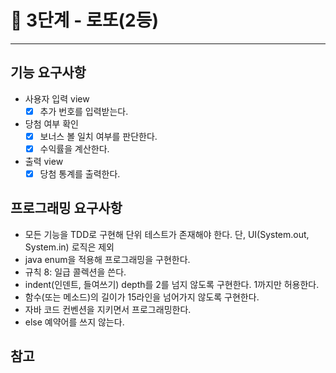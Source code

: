 # 🚀 3단계 - 로또(2등)
------------

## 기능 요구사항

* 사용자 입력 view
    * [x] 추가 번호를 입력받는다.

* 당첨 여부 확인
    * [x] 보너스 볼 일치 여부를 판단한다.
    * [x] 수익률을 계산한다.

* 출력 view
    * [x] 당첨 통계를 출력한다.

## 프로그래밍 요구사항

* 모든 기능을 TDD로 구현해 단위 테스트가 존재해야 한다.
  단, UI(System.out, System.in) 로직은 제외
* java enum을 적용해 프로그래밍을 구현한다.
* 규칙 8: 일급 콜렉션을 쓴다.
* indent(인덴트, 들여쓰기) depth를 2를 넘지 않도록 구현한다.
  1까지만 허용한다.
* 함수(또는 메소드)의 길이가 15라인을 넘어가지 않도록 구현한다.
* 자바 코드 컨벤션을 지키면서 프로그래밍한다.
* else 예약어를 쓰지 않는다.

## 참고
